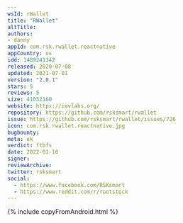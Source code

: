 ```yaml
---
wsId: rWallet
title: "RWallet"
altTitle: 
authors:
- danny
appId: com.rsk.rwallet.reactnative
appCountry: us
idd: 1489241342
released: 2020-07-08
updated: 2021-07-01
version: "2.0.1"
stars: 5
reviews: 5
size: 41052160
website: https://iovlabs.org/
repository: https://github.com/rsksmart/rwallet
issue: https://github.com/rsksmart/rwallet/issues/726
icon: com.rsk.rwallet.reactnative.jpg
bugbounty: 
meta: ok
verdict: ftbfs
date: 2022-01-10
signer: 
reviewArchive:
twitter: rsksmart
social:
  - https://www.facebook.com/RSKsmart
  - https://www.reddit.com/r/rootstock
---
```


{% include copyFromAndroid.html %}
